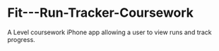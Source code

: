 # Fit---Run-Tracker-Coursework

A Level coursework iPhone app allowing a user to view runs and track progress.
